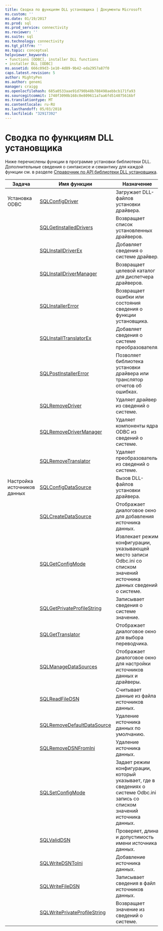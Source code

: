 ```yaml
---
title: Сводка по функциям DLL установщика | Документы Microsoft
ms.custom: ''
ms.date: 01/19/2017
ms.prod: sql
ms.prod_service: connectivity
ms.reviewer: ''
ms.suite: sql
ms.technology: connectivity
ms.tgt_pltfrm: ''
ms.topic: conceptual
helpviewer_keywords:
- functions [ODBC], installer DLL functions
- installer DLL [ODBC]
ms.assetid: 666c09d3-1e10-4d89-9b42-eda2957a87f0
caps.latest.revision: 5
author: MightyPen
ms.author: genemi
manager: craigg
ms.openlocfilehash: 685a0533aae91d790b48b788498aebbcb171fa93
ms.sourcegitcommit: 1740f3090b168c0e809611a7aa6fd514075616bf
ms.translationtype: MT
ms.contentlocale: ru-RU
ms.lasthandoff: 05/03/2018
ms.locfileid: "32917392"
---
```

# <a name="installer-dll-function-summary"></a>Сводка по функциям DLL установщика
Ниже перечислены функции в программе установки библиотеки DLL. Дополнительные сведения о синтаксисе и семантику для каждой функции см. в разделе [Справочник по API библиотеки DLL установщика](../../../odbc/reference/syntax/installer-dll-api-reference-function.md).  
  
|Задача|Имя функции|Назначение|  
|----------|-------------------|-------------|  
|Установка ODBC|[SQLConfigDriver](../../../odbc/reference/syntax/sqlconfigdriver-function.md)|Загружает DLL-файлов установки драйвера.|  
||[SQLGetInstalledDrivers](../../../odbc/reference/syntax/sqlgetinstalleddrivers-function.md)|Возвращает список установленных драйверов.|  
||[SQLInstallDriverEx](../../../odbc/reference/syntax/sqlinstalldriverex-function.md)|Добавляет сведения о системе драйвер.|  
||[SQLInstallDriverManager](../../../odbc/reference/syntax/sqlinstalldrivermanager-function.md)|Возвращает целевой каталог для диспетчера драйверов.|  
||[SQLInstallerError](../../../odbc/reference/syntax/sqlinstallererror-function.md)|Возвращает ошибки или состояния сведения о функции установщика.|  
||[SQLInstallTranslatorEx](../../../odbc/reference/syntax/sqlinstalltranslatorex-function.md)|Добавляет сведения о системе преобразователя.|  
||[SQLPostInstallerError](../../../odbc/reference/syntax/sqlpostinstallererror-function.md)|Позволяет библиотека установки драйвера или транслятор отчетов об ошибках.|  
||[SQLRemoveDriver](../../../odbc/reference/syntax/sqlremovedriver-function.md)|Удаляет драйвер из сведений о системе.|  
||[SQLRemoveDriverManager](../../../odbc/reference/syntax/sqlremovedrivermanager-function.md)|Удаляет компоненты ядра ODBC из сведений о системе.|  
||[SQLRemoveTranslator](../../../odbc/reference/syntax/sqlremovetranslator-function.md)|Удаляет преобразователь из сведений о системе.|  
|Настройка источников данных|[SQLConfigDataSource](../../../odbc/reference/syntax/sqlconfigdatasource-function.md)|Вызов DLL-файлов установки драйвера.|  
||[SQLCreateDataSource](../../../odbc/reference/syntax/sqlcreatedatasource-function.md)|Отображает диалоговое окно для добавления источника данных.|  
||[SQLGetConfigMode](../../../odbc/reference/syntax/sqlgetconfigmode-function.md)|Извлекает режим конфигурации, указывающей место записи Odbc.ini со списком значений источника данных сведений о системе.|  
||[SQLGetPrivateProfileString](../../../odbc/reference/syntax/sqlgetprivateprofilestring-function.md)|Записывает сведения о системе значение.|  
||[SQLGetTranslator](../../../odbc/reference/syntax/sqlgettranslator-function.md)|Отображает диалоговое окно для выбора переводчика.|  
||[SQLManageDataSources](../../../odbc/reference/syntax/sqlmanagedatasources.md)|Отображает диалоговое окно для настройки источников данных и драйверы.|  
||[SQLReadFileDSN](../../../odbc/reference/syntax/sqlreadfiledsn-function.md)|Считывает данные из файла источников данных.|  
||[SQLRemoveDefaultDataSource](../../../odbc/reference/syntax/sqlremovedefaultdatasource-function.md)|Удаление источника данных по умолчанию.|  
||[SQLRemoveDSNFromIni](../../../odbc/reference/syntax/sqlremovedsnfromini-function.md)|Удаление источника данных.|  
||[SQLSetConfigMode](../../../odbc/reference/syntax/sqlsetconfigmode-function.md)|Задает режим конфигурации, который указывает, где в сведениях о системе Odbc.ini запись со списком значений источника данных.|  
||[SQLValidDSN](../../../odbc/reference/syntax/sqlvaliddsn-function.md)|Проверяет, длина и допустимость имени источника данных.|  
||[SQLWriteDSNToIni](../../../odbc/reference/syntax/sqlwritedsntoini-function.md)|Добавление источника данных.|  
||[SQLWriteFileDSN](../../../odbc/reference/syntax/sqlwritefiledsn-function.md)|Записывает сведения в файл источников данных.|  
||[SQLWritePrivateProfileString](../../../odbc/reference/syntax/sqlwriteprivateprofilestring-function.md)|Возвращает значение из сведений о системе.|
